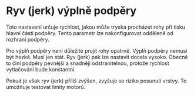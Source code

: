 Ryv (jerk) výplně podpěry
====
Toto nastavení určuje rychlost, jakou může tryska procházet rohy při tisku hlavní části podpěry. Tento parametr lze nakonfigurovat odděleně od rozhraní podpěry.

Pro výplň podpěry není důležité projít rohy opatrně. Výplň podpěry nemusí být hezká. Musí jen stát. Ryv (jerk) pak lze nastavit docela vysoko. Obecně to činí podpěry pevnější a snadněji odstranitelnou, protože rychlost vytlačování bude konstantní.

Pokud je však ryv (jerk) příliš zvýšen, zvyšuje se riziko posunutí vrstvy. To umožňuje testovat limity motorů.